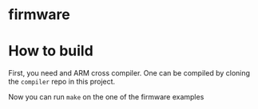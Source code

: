 # firmware

# How to build

First, you need and ARM cross compiler. One can be
compiled by cloning the ```compiler``` repo in this project.

Now you can run ```make``` on the one of the firmware examples

